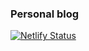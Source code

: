 ### Personal blog
[![Netlify Status](https://api.netlify.com/api/v1/badges/f231fd84-65c3-4dce-a589-9126c0ea24f0/deploy-status)](https://app.netlify.com/sites/jovial-mccarthy-306d40/deploys)
